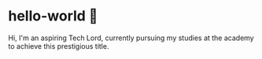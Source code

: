 # hello-world 👋

Hi, I'm an aspiring Tech Lord, currently pursuing my studies at the academy to achieve this prestigious title. 

